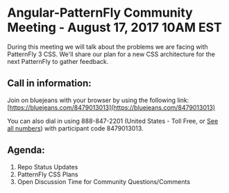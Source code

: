 # Angular-PatternFly Community Meeting - August 17, 2017 10AM EST
During this meeting we will talk about the problems we are facing with PatternFly 3 CSS.  We'll share our plan for a new CSS architecture for the next PatternFly to gather feedback.

## Call in information:
Join on bluejeans with your browser by using the following link:
[https://bluejeans.com/8479013013](https://bluejeans.com/8479013013)

You can also dial in using 888-847-2201 (United States - Toll Free, or [See all numbers](http://bluejeans.com/premium-numbers)) with participant code 8479013013.

## Agenda:
1. Repo Status Updates
2. PatternFly CSS Plans
3. Open Discussion Time for Community Questions/Comments
